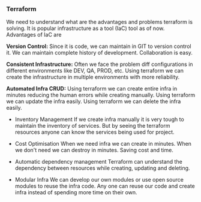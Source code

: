 ### Terraform

We need to understand what are the advantages and problems terraform is solving. It is popular infrastructure as a tool (IaC) tool as of now. Advantages of IaC are

**Version Control:**
    Since it is code, we can maintain in GIT to version control it. We can maintain complete history of development. Collaboration is easy.

**Consistent Infrastructure:**
    Often we face the problem diff configurations in different environments like DEV, QA, PROD, etc. Using terraform we can create the infrastructure in multiple environments with more reliability.

**Automated Infra CRUD:**
    Using terraform we can create entire infra in minutes reducing the human errors while creating manually.
    Using terraform we can update the infra easily.
    Using terraform we can delete the infra easily.

* Inventory Management
    If we create infra manually it is very tough to maintain the inventory of services. But by seeing the terraform resources anyone can know the services being used for project.

* Cost Optimisation
    When we need infra we can create in minutes. When we don't need we can destroy in minutes. Saving cost and time.

* Automatic dependency management
    Terraform can understand the dependency between resources while creating, updating and deleting.

* Modular Infra
    We can develop our own modules or use open source modules to reuse the infra code. Any one can reuse our code and create infra instead of spending more time on their own.


